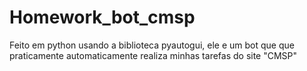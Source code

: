 # Homework_bot_cmsp
Feito em python usando a biblioteca pyautogui, ele e um bot que que praticamente automaticamente realiza minhas tarefas do site "CMSP"
